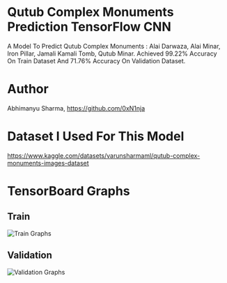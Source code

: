 # Qutub Complex Monuments Prediction TensorFlow CNN
A Model To Predict Qutub Complex Monuments : Alai Darwaza, Alai Minar, Iron Pillar, Jamali Kamali Tomb, Qutub Minar. Achieved 99.22% Accuracy On Train Dataset And 71.76% Accuracy On Validation Dataset.
# Author
Abhimanyu Sharma, https://github.com/0xN1nja
# Dataset I Used For This Model
https://www.kaggle.com/datasets/varunsharmaml/qutub-complex-monuments-images-dataset
# TensorBoard Graphs
## Train
![Train Graphs]()
## Validation
![Validation Graphs]()